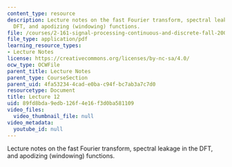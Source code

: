 ```yaml
---
content_type: resource
description: Lecture notes on the fast Fourier transform, spectral leakage in the
  DFT, and apodizing (windowing) functions.
file: /courses/2-161-signal-processing-continuous-and-discrete-fall-2008/89fd8bda9edb126f4e16f3d0ba581109_lecture_12.pdf
file_type: application/pdf
learning_resource_types:
- Lecture Notes
license: https://creativecommons.org/licenses/by-nc-sa/4.0/
ocw_type: OCWFile
parent_title: Lecture Notes
parent_type: CourseSection
parent_uid: 4fa53234-4cad-e0ba-c94f-bc7ab3a7c7d0
resourcetype: Document
title: Lecture 12
uid: 89fd8bda-9edb-126f-4e16-f3d0ba581109
video_files:
  video_thumbnail_file: null
video_metadata:
  youtube_id: null
---
```

Lecture notes on the fast Fourier transform, spectral leakage in the DFT, and apodizing (windowing) functions.